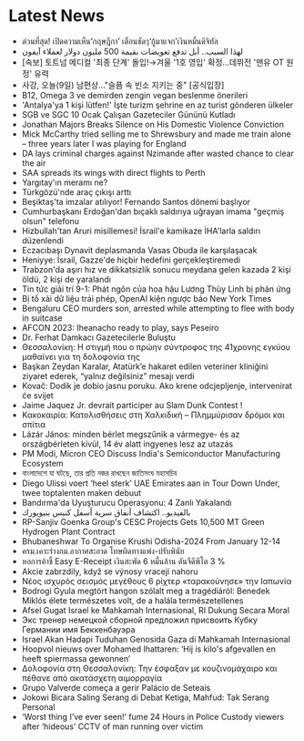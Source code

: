 # Latest News
-  ด่วนที่สุด! เปิดความเห็น‘กฤษฎีกา’ เตือนชัดๆ‘กู้มาแจก’เงินหมื่นดิจิทัล
-  لهذا السبب.. أبل تدفع تعويضات بقيمة 500 مليون دولار لعملاء آيفون
-  [속보] 토트넘 메디컬 '최종 단계' 돌입!→겨울 '1호 영입' 확정...데뷔전 '맨유 OT 원정' 유력
-  사강, 오늘(9일) 남편상…"슬픔 속 빈소 지키는 중" [공식입장]
-  B12, Omega 3 ve demirden zengin vegan beslenme önerileri
-  'Antalya'ya 1 kişi lütfen!' İşte turizm şehrine en az turist gönderen ülkeler
-  SGB ve SGC 10 Ocak Çalışan Gazeteciler Gününü Kutladı
-  Jonathan Majors Breaks Silence on His Domestic Violence Conviction
-  Mick McCarthy tried selling me to Shrewsbury and made me train alone – three years later I was playing for England
-  DA lays criminal charges against Nzimande after wasted chance to clear the air
-  SAA spreads its wings with direct flights to Perth
-  Yargıtay'ın meramı ne?
-  Türkgözü'nde araç çıkışı arttı
-  Beşiktaş'ta imzalar atılıyor! Fernando Santos dönemi başlıyor
-  Cumhurbaşkanı Erdoğan'dan bıçaklı saldırıya uğrayan imama "geçmiş olsun" telefonu
-  Hizbullah'tan Aruri misillemesi! İsrail'e kamikaze İHA'larla saldırı düzenlendi
-  Eczacıbaşı Dynavit deplasmanda Vasas Obuda ile karşılaşacak
-  Heniyye: İsrail, Gazze'de hiçbir hedefini gerçekleştiremedi
-  Trabzon'da aşırı hız ve dikkatsizlik sonucu meydana gelen kazada 2 kişi öldü, 2 kişi de yaralandı
-  Tin tức giải trí 9-1: Phát ngôn của hoa hậu Lương Thùy Linh bị phản ứng
-  Bị tố xài dữ liệu trái phép, OpenAI kiện ngược báo New York Times
-  Bengaluru CEO murders son, arrested while attempting to flee with body in suitcase
-  AFCON 2023: Iheanacho ready to play, says Peseiro
-  Dr. Ferhat Damkacı Gazetecilerle Buluştu
-  Θεσσαλονίκη: Η στιγμή που ο πρώην σύντροφος της 41χρονης εγκύου μαθαίνει για τη δολοφονία της
-  Başkan Zeydan Karalar, Atatürk’e hakaret edilen veteriner kliniğini ziyaret ederek, “yalnız değilsiniz” mesajı verdi
-  Kovač: Dodik je dobio jasnu poruku. Ako krene odcjepljenje, intervenirat će svijet
-  Jaime Jaquez Jr. devrait participer au Slam Dunk Contest !
-  Κακοκαιρία: Κατολισθήσεις στη Χαλκιδική – Πλημμύρισαν δρόμοι και σπίτια
-  Lázár János: minden bérlet megszűnik a vármegye- és az országbérleten kívül, 14 év alatt ingyenes lesz az utazás
-  PM Modi, Micron CEO Discuss India's Semiconductor Manufacturing Ecosystem
-  বাংলাদেশে যা ঘটছে, তার প্রতি নজর রাখছেন জাতিসংঘ মহাসচিব
-  Diego Ulissi voert ‘heel sterk’ UAE Emirates aan in Tour Down Under, twee toptalenten maken debuut
-  Bandırma'da Uyuşturucu Operasyonu: 4 Zanlı Yakalandı
-  بالفيديو.. اكتشاف أنفاق سرية أسفل كنيس بنيويورك
-  RP-Sanjiv Goenka Group's CESC Projects Gets 10,500 MT Green Hydrogen Plant Contract
-  Bhubaneshwar To Organise Krushi Odisha-2024 From January 12-14
-  ครม.เคาะร่างกม.อากาศสะอาด โทษผิดทางแพ่ง-ปรับพินัย
-  หอการค้าชี้ Easy E-Receipt เงินสะพัด 6 หมื่นล้าน ดันจีดีพีโต 3 %
-  Akcie zabrzdily, když se výnosy vracejí nahoru
-  Νέος ισχυρός σεισμός μεγέθους 6 ρίχτερ «ταρακούνησε» την Ιαπωνία
-  Bodrogi Gyula megtört hangon szólalt meg a tragédiáról: Benedek Miklós élete természetes volt, de a halála természetellenes
-  Afsel Gugat Israel ke Mahkamah Internasional, RI Dukung Secara Moral
-  Экс тренер немецкой сборной предложил присвоить Кубку Германии имя Беккенбауэра
-  Israel Akan Hadapi Tuduhan Genosida Gaza di Mahkamah Internasional
-  Hoopvol nieuws over Mohamed Ihattaren: ‘Hij is kilo's afgevallen en heeft spiermassa gewonnen’
-  Δολοφονία στη Θεσσαλονίκη: Την έσφαξαν με κουζινομάχαιρο και πέθανε από ακατάσχετη αιμορραγία
-  Grupo Valverde começa a gerir Palácio de Seteais
-  Jokowi Bicara Saling Serang di Debat Ketiga, Mahfud: Tak Serang Personal
-  ‘Worst thing I’ve ever seen!’ fume 24 Hours in Police Custody viewers after ‘hideous’ CCTV of man running over victim
